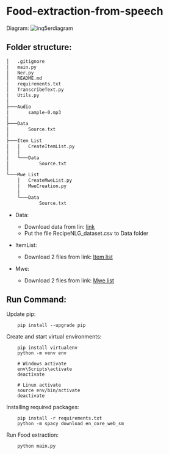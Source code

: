 # Food-extraction-from-speech
Diagram:
![inq5erdiagram](https://github.com/hautran7201/Food-extraction-from-speech/assets/100859592/f34cce0d-1c6e-4d5d-834c-9e649aa13c8c)


## Folder structure:
```bash
│   .gitignore
│   main.py
│   Ner.py
│   README.md
│   requirements.txt
│   TranscribeText.py
│   Utils.py
│
├───Audio
│       sample-0.mp3
│
├───Data
│       Source.txt
│
├───Item List
│   │   CreateItemList.py
│   │
│   └───Data
│           Source.txt
│
└───Mwe List
    │   CreateMweList.py
    │   MweCreation.py
    │
    └───Data
            Source.txt
```

- Data: 
    + Download data from lin: [link](https://www.kaggle.com/datasets/paultimothymooney/recipenlg)
    + Put the file RecipeNLG_dataset.csv to Data folder

- ItemList:
    + Download 2 files from link: [Item list](https://drive.google.com/drive/folders/1IOOSYrIxSwDZSNfZUwEt1zxIEGGB-wM2?usp=sharing)

- Mwe:
    + Download 2 files from link: [Mwe list](https://drive.google.com/drive/folders/17UKEvlf_xMnc2zKrM1p8zQm7MR0M0Iq6?usp=sharing)


## Run Command:
Update pip:
```
    pip install --upgrade pip
```

Create and start virtual environments:
```
    pip install virtualenv
    python -m venv env
    
    # Windows activate
    env\Scripts\activate
    deactivate

    # Linux activate
    source env/bin/activate
    deactivate
```

Installing required packages:
```
    pip install -r requirements.txt
    python -m spacy download en_core_web_sm
```

Run Food extraction:
```
    python main.py
```

